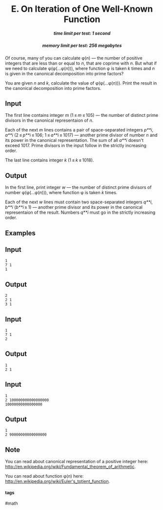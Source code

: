 <h1 style='text-align: center;'> E. On Iteration of One Well-Known Function</h1>

<h5 style='text-align: center;'>time limit per test: 1 second</h5>
<h5 style='text-align: center;'>memory limit per test: 256 megabytes</h5>

Of course, many of you can calculate φ(*n*) — the number of positive integers that are less than or equal to *n*, that are coprime with *n*. But what if we need to calculate φ(φ(...φ(*n*))), where function φ is taken *k* times and *n* is given in the canonical decomposition into prime factors? 

You are given *n* and *k*, calculate the value of φ(φ(...φ(*n*))). Print the result in the canonical decomposition into prime factors.

## Input

The first line contains integer *m* (1 ≤ *m* ≤ 105) — the number of distinct prime divisors in the canonical representaion of *n*.

Each of the next *m* lines contains a pair of space-separated integers *p**i*, *a**i* (2 ≤ *p**i* ≤ 106; 1 ≤ *a**i* ≤ 1017) — another prime divisor of number *n* and its power in the canonical representation. The sum of all *a**i* doesn't exceed 1017. Prime divisors in the input follow in the strictly increasing order.

The last line contains integer *k* (1 ≤ *k* ≤ 1018).

## Output

In the first line, print integer *w* — the number of distinct prime divisors of number φ(φ(...φ(*n*))), where function φ is taken *k* times.

Each of the next *w* lines must contain two space-separated integers *q**i*, *b**i* (*b**i* ≥ 1) — another prime divisor and its power in the canonical representaion of the result. Numbers *q**i* must go in the strictly increasing order.

## Examples

## Input


```
1  
7 1  
1  

```
## Output


```
2  
2 1  
3 1  

```
## Input


```
1  
7 1  
2  

```
## Output


```
1  
2 1  

```
## Input


```
1  
2 100000000000000000  
10000000000000000  

```
## Output


```
1  
2 90000000000000000  

```
## Note

You can read about canonical representation of a positive integer here: http://en.wikipedia.org/wiki/Fundamental_theorem_of_arithmetic.

You can read about function φ(*n*) here: http://en.wikipedia.org/wiki/Euler's_totient_function.



#### tags 

#math 